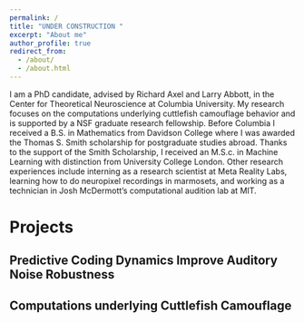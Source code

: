 ```yaml
---
permalink: /
title: "UNDER CONSTRUCTION "
excerpt: "About me"
author_profile: true
redirect_from: 
  - /about/
  - /about.html
---
```


I am a PhD candidate, advised by Richard Axel and Larry Abbott, in the Center for Theoretical Neuroscience at Columbia University. My research  focuses on the computations underlying cuttlefish camouflage behavior and is supported by a NSF graduate research fellowship. Before Columbia I received a B.S. in Mathematics from Davidson College where I was awarded the Thomas S. Smith scholarship for postgraduate studies abroad. Thanks to the support of the Smith Scholarship, I received an M.S.c. in Machine Learning with distinction from University College London. Other research experiences include interning as a research scientist at Meta Reality Labs, learning how to do neuropixel recordings in marmosets, and working as a technician in Josh McDermott’s computational audition lab at MIT.

Projects
======

Predictive Coding Dynamics Improve Auditory Noise Robustness
------

Computations underlying Cuttlefish Camouflage
------
